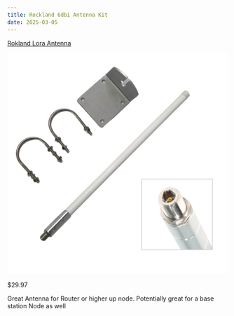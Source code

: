 ```yaml
---
title: Rockland 6dbi Antenna Kit
date: 2025-03-05
---
```


[Rokland Lora Antenna](https://store.rokland.com/collections/802-11ah-wi-fi-halow/products/low-profile-6-dbi-n-female-omni-outdoor-915-mhz-antenna-for-helium-rak-miner-2-nebra-indoor-syncrob-it-bobcat)

![Rockland 6dbi Antenna Kit](Rockland-6dbi-kit.jpg)

$29.97 

Great Antenna for Router or higher up node. Potentially great for a base station Node as well